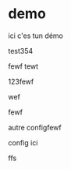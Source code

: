 # demo
ici c'es tun démo

test354



fewf
tewt


123fewf

wef




fewf

autre configfewf
















config ici





ffs